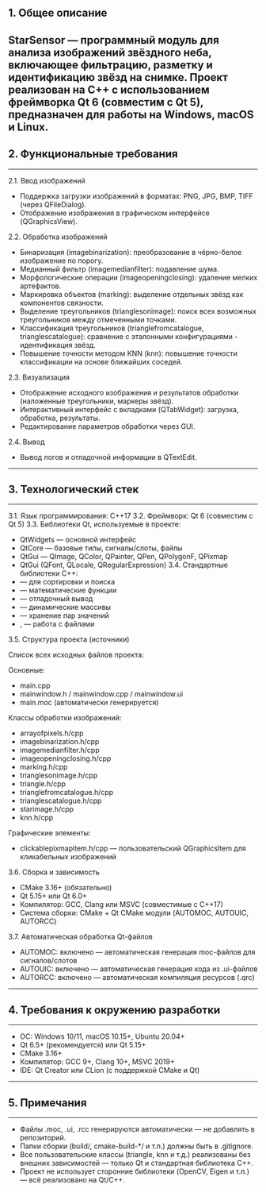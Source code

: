 ## 1. Общее описание


StarSensor — программный модуль для анализа изображений звёздного неба, включающее фильтрацию, разметку и идентификацию звёзд на снимке.
Проект реализован на C++ с использованием фреймворка Qt 6 (совместим с Qt 5), предназначен для работы на Windows, macOS и Linux.
---------------------------
## 2. Функциональные требования
---------------------------
2.1. Ввод изображений
- Поддержка загрузки изображений в форматах: PNG, JPG, BMP, TIFF (через QFileDialog).
- Отображение изображения в графическом интерфейсе (QGraphicsView).

2.2. Обработка изображений
- Бинаризация (imagebinarization): преобразование в чёрно-белое изображение по порогу.
- Медианный фильтр (imagemedianfilter): подавление шума.
- Морфологические операции (imageopeningclosing): удаление мелких артефактов.
- Маркировка объектов (marking): выделение отдельных звёзд как компонентов связности.
- Выделение треугольников (trianglesonimage): поиск всех возможных треугольников между отмеченными точками.
- Классификация треугольников (trianglefromcatalogue, trianglescatalogue): сравнение с эталонными конфигурациями - идентификация звёзд.
- Повышение точности методом KNN (knn): повышение точности классификации на основе ближайших соседей.

2.3. Визуализация
- Отображение исходного изображения и результатов обработки (наложенные треугольники, маркеры звёзд).
- Интерактивный интерфейс с вкладками (QTabWidget): загрузка, обработка, результаты.
- Редактирование параметров обработки через GUI.

2.4. Вывод
- Вывод логов и отладочной информации в QTextEdit.
---------------------------
## 3. Технологический стек
-----------------------
3.1. Язык программирования: C++17
3.2. Фреймворк: Qt 6 (совместим с Qt 5)
3.3. Библиотеки Qt, используемые в проекте:
- QtWidgets — основной интерфейс
- QtCore — базовые типы, сигналы/слоты, файлы
- QtGui — QImage, QColor, QPainter, QPen, QPolygonF, QPixmap
- QtGui (QFont, QLocale, QRegularExpression)
3.4. Стандартные библиотеки C++:
- <algorithm> — для сортировки и поиска
- <cmath> — математические функции
- <iostream> — отладочный вывод
- <QVector> — динамические массивы
- <QPair> — хранение пар значений
- <QFile>, <QLocale> — работа с файлами

3.5. Структура проекта (источники)

Список всех исходных файлов проекта:

Основные:
- main.cpp
- mainwindow.h / mainwindow.cpp / mainwindow.ui
- main.moc (автоматически генерируется)

Классы обработки изображений:
- arrayofpixels.h/cpp
- imagebinarization.h/cpp
- imagemedianfilter.h/cpp
- imageopeningclosing.h/cpp
- marking.h/cpp
- trianglesonimage.h/cpp
- triangle.h/cpp
- trianglefromcatalogue.h/cpp
- trianglescatalogue.h/cpp
- starimage.h/cpp
- knn.h/cpp

Графические элементы:
- clickablepixmapitem.h/cpp — пользовательский QGraphicsItem для кликабельных изображений

3.6. Сборка и зависимость
- CMake 3.16+ (обязательно)
- Qt 5.15+ или Qt 6.0+
- Компилятор: GCC, Clang или MSVC (совместимые с C++17)
- Система сборки: CMake + Qt CMake модули (AUTOMOC, AUTOUIC, AUTORCC)

3.7. Автоматическая обработка Qt-файлов
- AUTOMOC: включено — автоматическая генерация moc-файлов для сигналов/слотов
- AUTOUIC: включено — автоматическая генерация кода из .ui-файлов
- AUTORCC: включено — автоматическая компиляция ресурсов (.qrc)
---------------------------
## 4. Требования к окружению разработки
------------------------------------
- ОС: Windows 10/11, macOS 10.15+, Ubuntu 20.04+
- Qt 6.5+ (рекомендуется) или Qt 5.15+
- CMake 3.16+
- Компилятор: GCC 9+, Clang 10+, MSVC 2019+
- IDE: Qt Creator или CLion (с поддержкой CMake и Qt)
------------------------------------
## 5. Примечания
-------------
- Файлы .moc, .ui, .rcc генерируются автоматически — не добавлять в репозиторий.
- Папки сборки (build/, cmake-build-*/ и т.п.) должны быть в .gitignore.
- Все пользовательские классы (triangle, knn и т.д.) реализованы без внешних зависимостей — только Qt и стандартная библиотека C++.
- Проект не использует сторонние библиотеки (OpenCV, Eigen и т.п.) — всё реализовано на Qt/C++.
